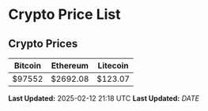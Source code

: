 # Crypto Price List

## Crypto Prices
| Bitcoin | Ethereum | Litecoin |
| ------- | -------- | -------- |
| $97552 | $2692.08 | $123.07 |
**Last Updated:** 2025-02-12 21:18 UTC
**Last Updated:** $DATE$
